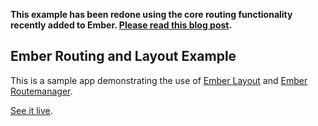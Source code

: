**This example has been redone using the core routing functionality recently added to Ember. [Please read this blog post](http://codebrief.com/2012/07/anatomy-of-an-ember-dot-js-app-part-i-redux-routing-and-outlets/).**

## Ember Routing and Layout Example

This is a sample app demonstrating the use of [Ember Layout](http://ghempton.github.com/ember-layout) and [Ember Routemanager](http://ghempton.github.com/ember-routemanager).

[See it live](http://ghempton.github.com/ember-layout-example).